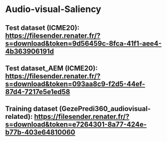 # Audio-visual-Saliency

## Test dataset (ICME20): https://filesender.renater.fr/?s=download&token=9d56459c-8fca-41f1-aee4-4b363906191d
## Test dataset_AEM (ICME20): https://filesender.renater.fr/?s=download&token=093aa8c9-f2d5-44ef-87d4-7217e5e1ed58
## Training dataset (GezePredi360_audiovisual-related): https://filesender.renater.fr/?s=download&token=e7264301-8a77-424e-b77b-403e64810060  
